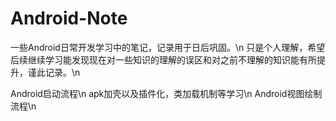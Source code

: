 # Android-Note
一些Android日常开发学习中的笔记，记录用于日后巩固。\n
只是个人理解，希望后续继续学习能发现现在对一些知识的理解的误区和对之前不理解的知识能有所提升，谨此记录。\n

Android启动流程\n
apk加壳以及插件化，类加载机制等学习\n
Android视图绘制流程\n
